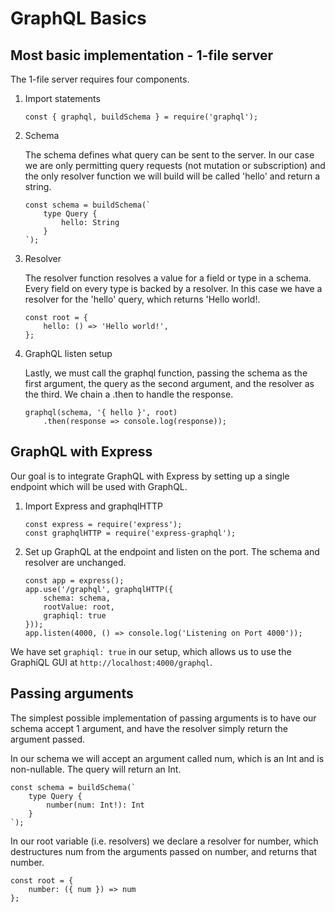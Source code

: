 # GraphQL Basics

## Most basic implementation - 1-file server

The 1-file server requires four components.

1. Import statements

    ```const { graphql, buildSchema } = require('graphql');```

2. Schema

    The schema defines what query can be sent to the server. In our case we are only permitting query requests (not mutation or subscription) and the only resolver function we will build will be called 'hello' and return a string.

    ```
    const schema = buildSchema(`
        type Query {
            hello: String
        }
    `);
    ```

3. Resolver

    The resolver function resolves a value for a field or type in a schema. Every field on every type is backed by a resolver. In this case we have a resolver for the 'hello' query, which returns 'Hello world!.

    ```
    const root = {
        hello: () => 'Hello world!',
    };
    ```

4. GraphQL listen setup

    Lastly, we must call the graphql function, passing the schema as the first argument, the query as the second argument, and the resolver as the third. We chain a .then to handle the response.

    ```
    graphql(schema, '{ hello }', root)
        .then(response => console.log(response));
    ```

## GraphQL with Express

Our goal is to integrate GraphQL with Express by setting up a single endpoint which will be used with GraphQL.

1. Import Express and graphqlHTTP

    ```
    const express = require('express');
    const graphqlHTTP = require('express-graphql');
    ```

2. Set up GraphQL at the endpoint and listen on the port. The schema and resolver are unchanged.

    ```
    const app = express();
    app.use('/graphql', graphqlHTTP({
        schema: schema,
        rootValue: root,
        graphiql: true
    }));
    app.listen(4000, () => console.log('Listening on Port 4000'));
    ```

We have set ```graphiql: true``` in our setup, which allows us to use the GraphiQL GUI at ```http://localhost:4000/graphql```.

## Passing arguments

The simplest possible implementation of passing arguments is to have our schema accept 1 argument, and have the resolver simply return the argument passed.

In our schema we will accept an argument called num, which is an Int and is non-nullable. The query will return an Int.
```
const schema = buildSchema(`
    type Query {
        number(num: Int!): Int
    }
`);
```

In our root variable (i.e. resolvers) we declare a resolver for number, which destructures num from the arguments passed on number, and returns that number.
```
const root = {
    number: ({ num }) => num
};
```